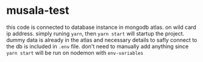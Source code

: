 # musala-test

this code is connected to database instance in mongodb atlas. on wild card ip address. simply runing `yarn`, then `yarn start` will startup the project.
dummy data is already in the atlas and necessary details to safly connect to the db is included in `.env` file. don't need to manually add anything since
`yarn start` will be run on nodemon with `env-variables`
